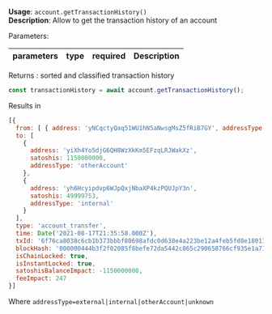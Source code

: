 **Usage**: `account.getTransactionHistory()`    
**Description**: Allow to get the transaction history of an account

Parameters:

| parameters        | type   | required       | Description                                      |  
|-------------------|--------|----------------| -------------------------------------------------|

Returns : sorted and classified transaction history

```js
const transactionHistory = await account.getTransactionHistory();
```

Results in

```js
[{
  from: [ { address: 'yNCqctyQaq51WU1hN5aNwsgMsZ5fRiB7GY', addressType: 'external' } ],
  to: [
    {
      address: 'yiXh4Yo5djG6QH8WzXkKm5EFzqLRJWakXz',
      satoshis: 1150000000,
      addressType: 'otherAccount'
    },
    {
      address: 'yh6Hcyipdvp6WJpQxjNbaXP4kzPQUJpY3n',
      satoshis: 49999753,
      addressType: 'internal'
    }
  ],
  type: 'account_transfer',
  time: Date('2021-08-17T21:35:58.000Z'),
  txId: '6f76ca8038c6cb1b373bbbf80698afdc0d638e4a223be12a4feb5fd8e1801135',
  blockHash: '000000444b3f2f02085f8befe72da5442c865c290658766cf935e1a71a4f4ba7',
  isChainLocked: true,
  isInstantLocked: true,
  satoshisBalanceImpact: -1150000000,
  feeImpact: 247
}] 
```

Where `addressType=external|internal|otherAccount|unknown`
